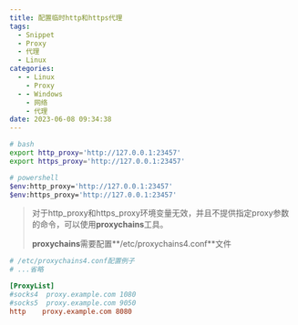 ```yaml
---
title: 配置临时http和https代理
tags:
  - Snippet
  - Proxy
  - 代理
  - Linux
categories:
  - - Linux
    - Proxy
  - - Windows
    - 网络
    - 代理
date: 2023-06-08 09:34:38
---
```



```bash
# bash
export http_proxy='http://127.0.0.1:23457'
export https_proxy='http://127.0.0.1:23457'

# powershell
$env:http_proxy='http://127.0.0.1:23457'
$env:https_proxy='http://127.0.0.1:23457'
```



> 对于http_proxy和https_proxy环境变量无效，并且不提供指定proxy参数的命令，可以使用**proxychains**工具。
>
> **proxychains**需要配置**/etc/proxychains4.conf**文件



```ini
# /etc/proxychains4.conf配置例子
# ...省略

[ProxyList]
#socks4  proxy.example.com 1080
#socks5  proxy.example.com 9050
http    proxy.example.com 8080
```

